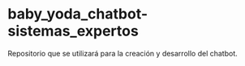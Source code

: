 # baby_yoda_chatbot-sistemas_expertos
Repositorio que se utilizará para la creación y desarrollo del chatbot. 
